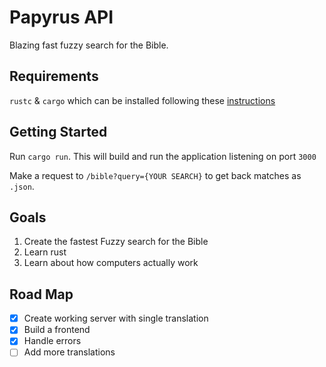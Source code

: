 # Papyrus API
Blazing fast fuzzy search for the Bible.

## Requirements
`rustc` & `cargo` which can be installed following these [instructions]

## Getting Started
Run `cargo run`. This will build and run the application listening on port `3000`

Make a request to `/bible?query={YOUR SEARCH}` to get back matches as `.json`.

## Goals
1. Create the fastest Fuzzy search for the Bible
2. Learn rust
3. Learn about how computers actually work

## Road Map
- [x] Create working server with single translation
- [x] Build a frontend
- [x] Handle errors
- [ ] Add more translations

[instructions]: https://doc.rust-lang.org/cargo/getting-started/installation.html
[rust]: https://www.rust-lang.org/
